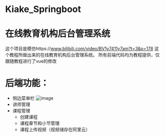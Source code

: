 # Kiake_Springboot
# 在线教育机构后台管理系统
这个项目是模仿https://www.bilibili.com/video/BV1y7411y7am?t=3&p=178 这个教程所做出来的在线教育机构后台管理系统。
所有前端代码均为教程提供，仅跟随教程进行了vue的修改

# 后端功能：
* 侧边菜单栏
    ![image](https://github.com/Melusinee/Kaike_Springboot/tree/master/image-folder/侧边栏.png)
* 讲师管理
* 课程管理
  * 创建课程
  * 课程章节和小节管理
  * 课程上传视频（视频储存在阿里云）
